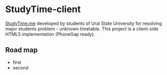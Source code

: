 # StudyTime-client
[StudyTime.me](http://studytime.me) developed by students of Ural State University for resolving major students problem - unknown timetable. 
This project is a client-side HTML5 implementation (PhoneGap ready).

## Road map
+ first
+ second
